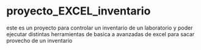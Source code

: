 # proyecto_EXCEL_inventario
este es un proyecto para controlar un inventario de un laboratorio y poder ejecutar distintas herramientas de basica a avanzadas de excel para sacar provecho de un inventario
